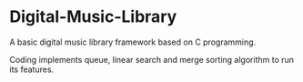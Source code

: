 # Digital-Music-Library

A basic digital music library framework based on C programming.

Coding implements queue, linear search and merge sorting algorithm to run its features.
